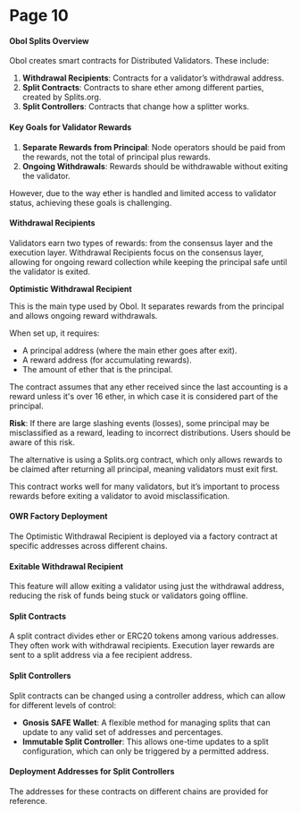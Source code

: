 # Page 10

#### Obol Splits Overview

Obol creates smart contracts for Distributed Validators. These include:

1. **Withdrawal Recipients**: Contracts for a validator’s withdrawal address.
2. **Split Contracts**: Contracts to share ether among different parties, created by Splits.org.
3. **Split Controllers**: Contracts that change how a splitter works.

#### Key Goals for Validator Rewards

1. **Separate Rewards from Principal**: Node operators should be paid from the rewards, not the total of principal plus rewards.
2. **Ongoing Withdrawals**: Rewards should be withdrawable without exiting the validator.

However, due to the way ether is handled and limited access to validator status, achieving these goals is challenging.

#### Withdrawal Recipients

Validators earn two types of rewards: from the consensus layer and the execution layer. Withdrawal Recipients focus on the consensus layer, allowing for ongoing reward collection while keeping the principal safe until the validator is exited.

**Optimistic Withdrawal Recipient**

This is the main type used by Obol. It separates rewards from the principal and allows ongoing reward withdrawals.

When set up, it requires:

* A principal address (where the main ether goes after exit).
* A reward address (for accumulating rewards).
* The amount of ether that is the principal.

The contract assumes that any ether received since the last accounting is a reward unless it's over 16 ether, in which case it is considered part of the principal.

**Risk**: If there are large slashing events (losses), some principal may be misclassified as a reward, leading to incorrect distributions. Users should be aware of this risk.

The alternative is using a Splits.org contract, which only allows rewards to be claimed after returning all principal, meaning validators must exit first.

This contract works well for many validators, but it’s important to process rewards before exiting a validator to avoid misclassification.

#### OWR Factory Deployment

The Optimistic Withdrawal Recipient is deployed via a factory contract at specific addresses across different chains.

#### Exitable Withdrawal Recipient

This feature will allow exiting a validator using just the withdrawal address, reducing the risk of funds being stuck or validators going offline.

#### Split Contracts

A split contract divides ether or ERC20 tokens among various addresses. They often work with withdrawal recipients. Execution layer rewards are sent to a split address via a fee recipient address.

#### Split Controllers

Split contracts can be changed using a controller address, which can allow for different levels of control:

* **Gnosis SAFE Wallet**: A flexible method for managing splits that can update to any valid set of addresses and percentages.
* **Immutable Split Controller**: This allows one-time updates to a split configuration, which can only be triggered by a permitted address.

#### Deployment Addresses for Split Controllers

The addresses for these contracts on different chains are provided for reference.
